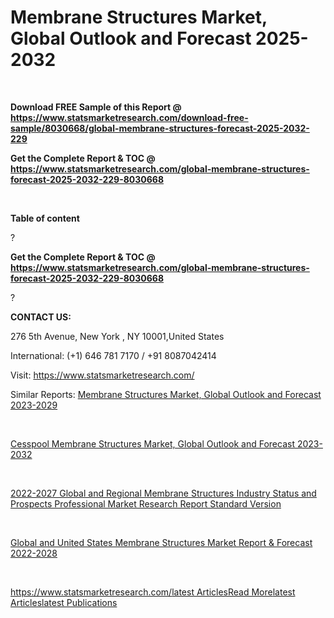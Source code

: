 <h1>Membrane Structures Market, Global Outlook and Forecast 2025-2032</h1><br/><p><strong>Download FREE Sample of this Report @ <a href="https://www.statsmarketresearch.com/download-free-sample/8030668/global-membrane-structures-forecast-2025-2032-229">https://www.statsmarketresearch.com/download-free-sample/8030668/global-membrane-structures-forecast-2025-2032-229</a></strong></p>
 
 
 
 <div><b>Get the Complete Report & TOC @ <a href="https://www.statsmarketresearch.com/global-membrane-structures-forecast-2025-2032-229-8030668">https://www.statsmarketresearch.com/global-membrane-structures-forecast-2025-2032-229-8030668</a></b></div>
 
 
 
 <p><br />
 
 <b>Table of content</b></p>
 
 
 
 <p>? </p>
 
 
 
 <div><b>Get the Complete Report & TOC @ <a href="https://www.statsmarketresearch.com/global-membrane-structures-forecast-2025-2032-229-8030668">https://www.statsmarketresearch.com/global-membrane-structures-forecast-2025-2032-229-8030668</a></b></div>
 
 
 
 <p>? </p>
 
 
 
 <p><b>CONTACT US:</b><br />
 
 276 5th Avenue, New York , NY 10001,United States<br />
 
 International: (+1) 646 781 7170 / +91 8087042414<br />
 
 Visit: <a href="https://www.statsmarketresearch.com/">https://www.statsmarketresearch.com/</a><br />
 
 Similar Reports: <a href="https://www.statsmarketresearch.com/global-membrane-structures-forecast-2025-2032-229-8030668">Membrane Structures Market, Global Outlook and Forecast 2023-2029</a><br />
 
 <br />
 
 <a href="https://www.statsmarketresearch.com/global-membrane-structures-forecast-2025-2032-229-8030668">Cesspool Membrane Structures Market, Global Outlook and Forecast 2023-2032</a><br />
 
 <br />
 
 <a href="https://www.statsmarketresearch.com/global-membrane-structures-forecast-2025-2032-229-8030668">2022-2027 Global and Regional Membrane Structures Industry Status and Prospects Professional Market Research Report Standard Version</a><br />
 
 <br />
 
 <a href="https://www.statsmarketresearch.com/global-membrane-structures-forecast-2025-2032-229-8030668">Global and United States Membrane Structures Market Report & Forecast 2022-2028</a><br />
 
 <br />
 
 <a href="https://gyeongbokgung.com">https://www.statsmarketresearch.com/</a><a href="https://hallyeomaritime.com">latest Articles</a><a href="https://jingwansa.com">Read More</a><a href="https://nguoiviet.jp/">latest Articles</a><a href="https://www.intelmarketresearch.com/">latest Publications</a></p>